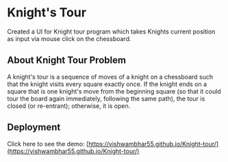 # Knight's Tour

Created a UI for Knight tour program which takes Knights current position as input via mouse click on the chessboard.

## About Knight Tour Problem

A knight's tour is a sequence of moves of a knight on a chessboard such that the knight visits every square exactly once. If the knight ends on a square that is one knight's move from the beginning square (so that it could tour the board again immediately, following the same path), the tour is closed (or re-entrant); otherwise, it is open.

## Deployment 
 Click here to see the demo: [https://vishwambhar55.github.io/Knight-tour/](https://vishwambhar55.github.io/Knight-tour/)
